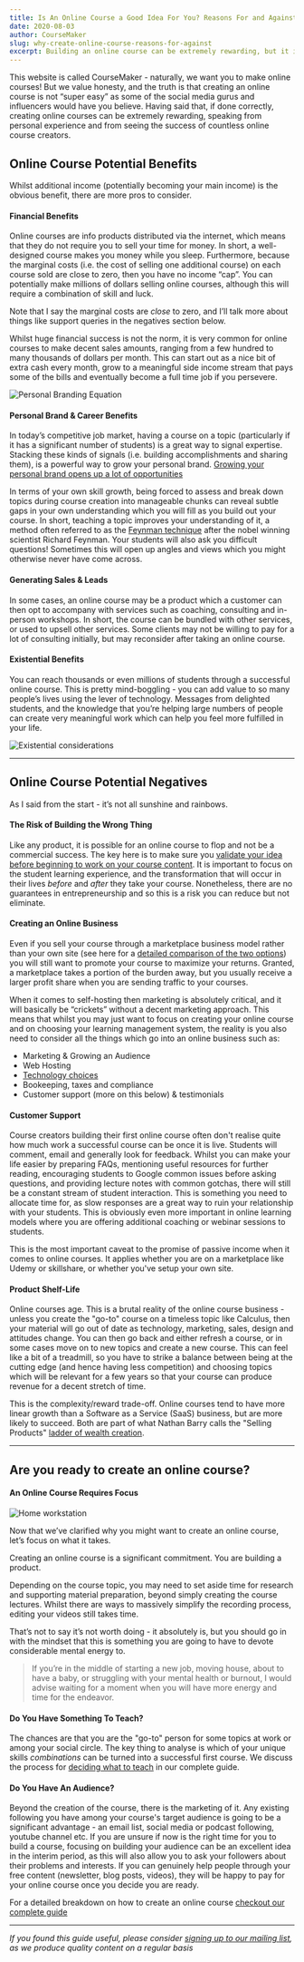 ```yaml
---
title: Is An Online Course a Good Idea For You? Reasons For and Against
date: 2020-08-03
author: CourseMaker
slug: why-create-online-course-reasons-for-against
excerpt: Building an online course can be extremely rewarding, but it is not for everyone.
---
```

This website is called CourseMaker - naturally, we want you to make online courses! 
But we value honesty, and the truth is that creating an online course is not “super easy” as 
some of the social media gurus and influencers would have you believe. Having said that, if done correctly, 
creating online courses can be extremely rewarding, speaking from personal experience and from 
seeing the success of countless online course creators.


## Online Course Potential Benefits

Whilst additional income (potentially becoming your main income) is the obvious benefit, there are more pros to consider.


#### Financial Benefits

Online courses are info products distributed via the internet, which means that they do not require you to sell your time for money. In short, a well-designed course makes you money while you sleep. Furthermore, because the marginal costs (i.e. the cost of selling one additional course) on each course sold are close to zero, then you have no income “cap”. You can potentially make millions of dollars selling online courses, although this will require a combination of skill and luck.

Note that I say the marginal costs are _close_ to zero, and I’ll talk more about things like support queries in the negatives section below.

Whilst huge financial success is not the norm, it is very common for online courses to make decent sales amounts, ranging from a few hundred to many thousands of dollars per month. This can start out as a nice bit of extra cash every month, grow to a meaningful side income stream that pays some of the bills and eventually become a full time job if you persevere.

![Personal Branding Equation](../assets/reasons_to_online_course/income_growth.jpg)

#### Personal Brand & Career Benefits

In today’s competitive job market, having a course on a topic (particularly if it has a significant number of students) is a great way to signal expertise. Stacking these kinds of signals (i.e. building accomplishments and sharing them), is a powerful way to grow your personal brand. [Growing your personal brand opens up a lot of opportunities](/blog/improve-personal-branding-software-developers/)

In terms of your own skill growth, being forced to assess and break down topics during course creation 
into manageable chunks can reveal subtle gaps in your own understanding which you will fill as you build out your course. In short, teaching a topic improves your understanding of it, a method often referred to as the [Feynman technique](https://www.scotthyoung.com/learnonsteroids/grab/TranscriptFeynman.pdf) after the nobel winning scientist Richard Feynman. Your students will also ask you difficult questions! Sometimes this will open up angles and views which you might otherwise never have come across.


#### Generating Sales & Leads

In some cases, an online course may be a product which a customer can then opt to accompany with services such as coaching, consulting and in-person workshops. In short, the course can be bundled with other services, or used to upsell other services. Some clients may not be willing to pay for a lot of consulting initially, but may reconsider after taking an online course.


#### Existential Benefits

You can reach thousands or even millions of students through a successful online course. This is pretty mind-boggling - you can add value to so many people’s lives using the lever of technology. Messages from delighted students, and the knowledge that you’re helping large numbers of people can create very meaningful work which can help you feel more fulfilled in your life.

![Existential considerations](../assets/reasons_to_online_course/ikigai.png)

---

## Online Course Potential Negatives

As I said from the start - it’s not all sunshine and rainbows.


#### The Risk of Building the Wrong Thing
Like any product, it is possible for an online course to flop and not be a commercial success. 
The key here is to make sure you [validate your idea before beginning to work on your course content](/blog/create-sell-online-courses-ultimate-guide/#validation). 
It is important to focus on the student learning experience, and the transformation that will occur in
their lives *before* and *after* they take your course. 
Nonetheless, there are no guarantees in entrepreneurship and so this is a risk you can reduce but not eliminate.

#### Creating an Online Business

Even if you sell your course through a marketplace business model rather than your own site (see here for a [detailed comparison of the two options](/blog/online-marketplace-vs-self-hosting-courses/)) you will still want to promote your course to maximize your returns. 
Granted, a marketplace takes a portion of the burden away, but you usually receive a larger profit 
share when you are sending traffic to your courses. 

When it comes to self-hosting then marketing is absolutely critical, and it will basically be 
“crickets” without a decent marketing approach. 
This means that whilst you may just want to focus on creating your online course and on choosing
your learning management system, 
the reality is you also need to consider all the things which go into an online business such as:

*   Marketing & Growing an Audience
*   Web Hosting
*   [Technology choices](/blog/sell-online-course-your-own-website/)
*   Bookeeping, taxes and compliance
*   Customer support (more on this below) & testimonials


#### Customer Support

Course creators building their first online course often don't realise quite how much work a successful course can be once it is live. Students will comment, email and generally look for feedback. Whilst you can make your life easier by preparing FAQs, mentioning useful resources for further reading, encouraging students to Google common issues before asking questions, and providing lecture notes with common gotchas, there will still be a constant stream of student interaction. This is something you need to allocate time for, as slow responses are a great way to ruin your relationship with your students. This is obviously even more important in online learning models where you are offering additional coaching or webinar sessions to students. 

This is the most important caveat to the promise of passive income when it comes to online courses. It applies whether you are on a marketplace like Udemy or skillshare, or whether you've setup your own site. 


#### Product Shelf-Life

Online courses age. This is a brutal reality of the online course business - unless you create the 
"go-to" course on a timeless topic like Calculus, then your material will go out of date as 
technology, marketing, sales, design and attitudes change. You can then go back and either refresh 
a course, or in some cases move on to new topics and create a new course. This can feel like a 
bit of a treadmill, so you have to strike a balance between being at the cutting edge (and hence 
having less competition) and choosing topics which will be relevant for a few years so that your 
course can produce revenue for a decent stretch of time.

This is the complexity/reward trade-off. Online courses tend to have more linear growth than
a Software as a Service (SaaS) business, but are more likely to succeed. Both are part of what
Nathan Barry calls the "Selling Products" [ladder of wealth creation](https://nathanbarry.com/wealth-creation/).

---

## Are you ready to create an online course?


#### An Online Course Requires Focus

![Home workstation](../assets/reasons_to_online_course/home_focus.jpg)

Now that we’ve clarified why you might want to create an online course, let’s focus on what it takes.

Creating an online course is a significant commitment. You are building a product.

Depending on the course topic, you may need to set aside time for research and supporting material preparation, beyond simply creating the course lectures. Whilst there are ways to massively simplify the recording process, editing your videos still takes time. 

That’s not to say it’s not worth doing - it absolutely is, but you should go in with the mindset that this is something you are going to have to devote considerable mental energy to. 
>If you’re in the middle of starting a new job, moving house, about to have a baby, or struggling with your mental health or burnout, I would advise waiting for a moment when you will have more energy and time for the endeavor.


#### Do You Have Something To Teach?

The chances are that you are the "go-to" person for some topics at work or among your social circle. The key thing to analyse is which of your unique skills *combinations* can be turned into a successful first course. We discuss the process for [deciding what to teach](blog/create-sell-online-courses-ultimate-guide/#deciding) in our complete guide. 


#### Do You Have An Audience?

Beyond the creation of the course, there is the marketing of it. Any existing following you have among your 
course's target audience is going to be a significant advantage - an email list, social media or podcast 
following, youtube channel etc. If you are unsure if now is the right time for you to build a course, focusing on building your audience can be an excellent idea in the interim period, as this will also allow you to ask your followers about their problems and interests. If you can genuinely help people through your free content (newsletter, blog posts, videos), 
they will be happy to pay for your online course once you decide you are ready.


For a detailed breakdown on how to create an online course [checkout our complete guide](/blog/create-sell-online-courses-ultimate-guide/)

---

*If you found this guide useful, please consider [signing up to our mailing list](/), as we produce quality content 
on a regular basis*